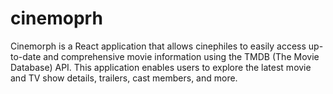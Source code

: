 # cinemoprh
Cinemorph is a React application that allows cinephiles to easily access up-to-date and comprehensive movie information using the TMDB (The Movie Database) API. This application enables users to explore the latest movie and TV show details, trailers, cast members, and more.
